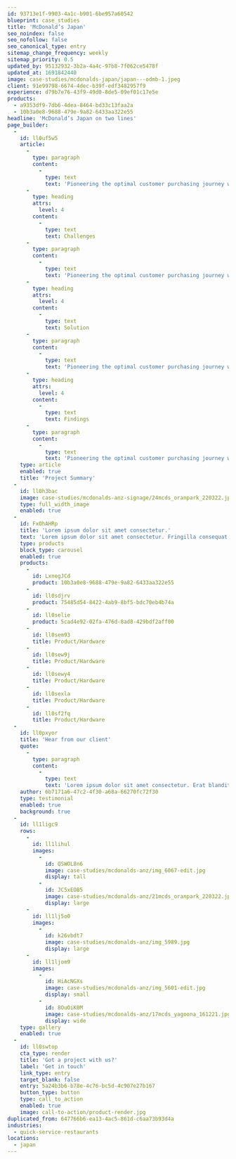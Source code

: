 ```yaml
---
id: 93713e1f-9903-4a1c-b901-6be957a60542
blueprint: case_studies
title: 'McDonald’s Japan'
seo_noindex: false
seo_nofollow: false
seo_canonical_type: entry
sitemap_change_frequency: weekly
sitemap_priority: 0.5
updated_by: 95132932-3b2a-4a4c-97b8-7f062ce5478f
updated_at: 1691842440
image: case-studies/mcdonalds-japan/japan---odmb-1.jpeg
client: 91e99798-6674-4dec-b39f-edf3482957f9
experience: d79b7e76-43f9-49d0-8de5-09ef01c17e5e
products:
  - a9353df9-7db6-4dea-8464-bd33c13faa2a
  - 10b3a0e8-9688-479e-9a82-6433aa322e55
headline: 'McDonald’s Japan on two lines'
page_builder:
  -
    id: ll0uf5w5
    article:
      -
        type: paragraph
        content:
          -
            type: text
            text: 'Pioneering the optimal customer purchasing journey with McDonald’s Drive Thru rollout. Coates Group’s installation of digital Drive Thru targets improving order accuracy, speed and increasing sales. The innovative customer journey successfully provides convenience and efficiency to all store locations across Australia and New Zealand. Ordering for your customers haven’t been easier, now completed in the comfort of their own vehicle.'
      -
        type: heading
        attrs:
          level: 4
        content:
          -
            type: text
            text: Challenges
      -
        type: paragraph
        content:
          -
            type: text
            text: 'Pioneering the optimal customer purchasing journey with McDonald’s Drive Thru rollout. Coates Group’s installation of digital Drive Thru targets improving order accuracy, speed and increasing sales. The innovative customer journey successfully provides convenience and efficiency to all store locations across Australia and New Zealand. Ordering for your customers haven’t been easier, now completed in the comfort of their own vehicle.'
      -
        type: heading
        attrs:
          level: 4
        content:
          -
            type: text
            text: Solution
      -
        type: paragraph
        content:
          -
            type: text
            text: 'Pioneering the optimal customer purchasing journey with McDonald’s Drive Thru rollout. Coates Group’s installation of digital Drive Thru targets improving order accuracy, speed and increasing sales. The innovative customer journey successfully provides convenience and efficiency to all store locations across Australia and New Zealand. Ordering for your customers haven’t been easier, now completed in the comfort of their own vehicle.'
      -
        type: heading
        attrs:
          level: 4
        content:
          -
            type: text
            text: Findings
      -
        type: paragraph
        content:
          -
            type: text
            text: 'Pioneering the optimal customer purchasing journey with McDonald’s Drive Thru rollout. Coates Group’s installation of digital Drive Thru targets improving order accuracy, speed and increasing sales. The innovative customer journey successfully provides convenience and efficiency to all store locations across Australia and New Zealand. Ordering for your customers haven’t been easier, now completed in the comfort of their own vehicle.'
    type: article
    enabled: true
    title: 'Project Summary'
  -
    id: ll0h3bac
    image: case-studies/mcdonalds-anz-signage/24mcds_oranpark_220322.jpg
    type: full_width_image
    enabled: true
  -
    id: FxOhAHRp
    title: 'Lorem ipsum dolor sit amet consectetur.'
    text: 'Lorem ipsum dolor sit amet consectetur. Fringilla consequat magna pellentesque scelerisque nunc nunc pellentesque neque. Cras lectus fermentum elit sit diam. Habitant a id quis et urna scelerisque. Mauris faucibus tellus mi et enim aliquet.'
    type: products
    block_type: carousel
    enabled: true
    products:
      -
        id: LxnegJCd
        product: 10b3a0e8-9688-479e-9a82-6433aa322e55
      -
        id: ll0sdjrv
        product: 75485d54-8422-4ab9-8bf5-bdc70eb4b74a
      -
        id: ll0selie
        product: 5cad4e92-02fa-476d-8ad8-429bdf2aff00
      -
        id: ll0sem93
        title: Product/Hardware
      -
        id: ll0sew9j
        title: Product/Hardware
      -
        id: ll0sewy4
        title: Product/Hardware
      -
        id: ll0sexla
        title: Product/Hardware
      -
        id: ll0sf2fq
        title: Product/Hardware
  -
    id: ll0pxyor
    title: 'Hear from our client'
    quote:
      -
        type: paragraph
        content:
          -
            type: text
            text: 'Lorem ipsum dolor sit amet consectetur. Erat blandit ultricies pharetra semper eget consequat. Sollicitudin id neque quam sed diam. Amet tortor cursus amet ullamcorper et massa consequat ornare vulputate. Sit quis venenatis tempor est mi adipiscing nec. Aliquam vel sit interdum ut cursus et sit lacus nunc.'
    author: 6b7171a6-47c2-4f30-a68a-66270fc72f30
    type: testimonial
    enabled: true
    background: true
  -
    id: ll1ligc9
    rows:
      -
        id: ll1lihul
        images:
          -
            id: QSWOL8n6
            image: case-studies/mcdonalds-anz/img_6067-edit.jpg
            display: tall
          -
            id: JC5xEOB5
            image: case-studies/mcdonalds-anz/21mcds_oranpark_220322.jpg
            display: large
      -
        id: ll1lj5o0
        images:
          -
            id: k26vbdt7
            image: case-studies/mcdonalds-anz/img_5989.jpg
            display: large
      -
        id: ll1ljom9
        images:
          -
            id: HiAcNGXs
            image: case-studies/mcdonalds-anz/img_5601-edit.jpg
            display: small
          -
            id: 8OuOiK0M
            image: case-studies/mcdonalds-anz/17mcds_yagoona_161221.jpg
            display: wide
    type: gallery
    enabled: true
  -
    id: ll0swtop
    cta_type: render
    title: 'Got a project with us?'
    label: 'Get in touch'
    link_type: entry
    target_blank: false
    entry: 5a24b3b6-b78e-4c76-bc5d-4c907e27b167
    button_type: button
    type: call_to_action
    enabled: true
    image: call-to-action/product-render.jpg
duplicated_from: 647766b6-ea13-4ac5-861d-c6aa73b93d4a
industries:
  - quick-service-restaurants
locations:
  - japan
---
```

